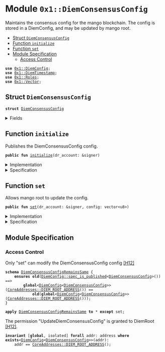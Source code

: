 
<a name="0x1_DiemConsensusConfig"></a>

# Module `0x1::DiemConsensusConfig`

Maintains the consensus config for the mango blockchain. The config is stored in a
DiemConfig, and may be updated by mango root.


-  [Struct `DiemConsensusConfig`](#0x1_DiemConsensusConfig_DiemConsensusConfig)
-  [Function `initialize`](#0x1_DiemConsensusConfig_initialize)
-  [Function `set`](#0x1_DiemConsensusConfig_set)
-  [Module Specification](#@Module_Specification_0)
    -  [Access Control](#@Access_Control_1)


<pre><code><b>use</b> <a href="DiemConfig.md#0x1_DiemConfig">0x1::DiemConfig</a>;
<b>use</b> <a href="DiemTimestamp.md#0x1_DiemTimestamp">0x1::DiemTimestamp</a>;
<b>use</b> <a href="Roles.md#0x1_Roles">0x1::Roles</a>;
<b>use</b> <a href="../../../../../../move-stdlib/docs/Vector.md#0x1_Vector">0x1::Vector</a>;
</code></pre>



<a name="0x1_DiemConsensusConfig_DiemConsensusConfig"></a>

## Struct `DiemConsensusConfig`



<pre><code><b>struct</b> <a href="DiemConsensusConfig.md#0x1_DiemConsensusConfig">DiemConsensusConfig</a>
</code></pre>



<details>
<summary>Fields</summary>


<dl>
<dt>
<code>config: vector&lt;u8&gt;</code>
</dt>
<dd>

</dd>
</dl>


</details>

<a name="0x1_DiemConsensusConfig_initialize"></a>

## Function `initialize`

Publishes the DiemConsensusConfig config.


<pre><code><b>public</b> <b>fun</b> <a href="DiemConsensusConfig.md#0x1_DiemConsensusConfig_initialize">initialize</a>(dr_account: &signer)
</code></pre>



<details>
<summary>Implementation</summary>


<pre><code><b>public</b> <b>fun</b> <a href="DiemConsensusConfig.md#0x1_DiemConsensusConfig_initialize">initialize</a>(dr_account: &signer) {
    <a href="Roles.md#0x1_Roles_assert_diem_root">Roles::assert_diem_root</a>(dr_account);
    <a href="DiemConfig.md#0x1_DiemConfig_publish_new_config">DiemConfig::publish_new_config</a>(dr_account, <a href="DiemConsensusConfig.md#0x1_DiemConsensusConfig">DiemConsensusConfig</a> { config: <a href="../../../../../../move-stdlib/docs/Vector.md#0x1_Vector_empty">Vector::empty</a>() });
}
</code></pre>



</details>

<details>
<summary>Specification</summary>


Must abort if the signer does not have the DiemRoot role [[H12]][PERMISSION].


<pre><code><b>include</b> <a href="Roles.md#0x1_Roles_AbortsIfNotDiemRoot">Roles::AbortsIfNotDiemRoot</a>{account: dr_account};
<b>include</b> <a href="DiemConfig.md#0x1_DiemConfig_PublishNewConfigAbortsIf">DiemConfig::PublishNewConfigAbortsIf</a>&lt;<a href="DiemConsensusConfig.md#0x1_DiemConsensusConfig">DiemConsensusConfig</a>&gt;;
<b>include</b> <a href="DiemConfig.md#0x1_DiemConfig_PublishNewConfigEnsures">DiemConfig::PublishNewConfigEnsures</a>&lt;<a href="DiemConsensusConfig.md#0x1_DiemConsensusConfig">DiemConsensusConfig</a>&gt;{
    payload: <a href="DiemConsensusConfig.md#0x1_DiemConsensusConfig">DiemConsensusConfig</a> { config: <a href="../../../../../../move-stdlib/docs/Vector.md#0x1_Vector_empty">Vector::empty</a>() }
};
</code></pre>



</details>

<a name="0x1_DiemConsensusConfig_set"></a>

## Function `set`

Allows mango root to update the config.


<pre><code><b>public</b> <b>fun</b> <a href="DiemConsensusConfig.md#0x1_DiemConsensusConfig_set">set</a>(dr_account: &signer, config: vector&lt;u8&gt;)
</code></pre>



<details>
<summary>Implementation</summary>


<pre><code><b>public</b> <b>fun</b> <a href="DiemConsensusConfig.md#0x1_DiemConsensusConfig_set">set</a>(dr_account: &signer, config: vector&lt;u8&gt;) {
    <a href="DiemTimestamp.md#0x1_DiemTimestamp_assert_operating">DiemTimestamp::assert_operating</a>();

    <a href="Roles.md#0x1_Roles_assert_diem_root">Roles::assert_diem_root</a>(dr_account);

    <a href="DiemConfig.md#0x1_DiemConfig_set">DiemConfig::set</a>(
        dr_account,
        <a href="DiemConsensusConfig.md#0x1_DiemConsensusConfig">DiemConsensusConfig</a> { config }
    );
}
</code></pre>



</details>

<details>
<summary>Specification</summary>


Must abort if the signer does not have the DiemRoot role [[H12]][PERMISSION].


<pre><code><b>include</b> <a href="Roles.md#0x1_Roles_AbortsIfNotDiemRoot">Roles::AbortsIfNotDiemRoot</a>{account: dr_account};
<b>include</b> <a href="DiemTimestamp.md#0x1_DiemTimestamp_AbortsIfNotOperating">DiemTimestamp::AbortsIfNotOperating</a>;
<b>include</b> <a href="DiemConfig.md#0x1_DiemConfig_SetAbortsIf">DiemConfig::SetAbortsIf</a>&lt;<a href="DiemConsensusConfig.md#0x1_DiemConsensusConfig">DiemConsensusConfig</a>&gt;{account: dr_account};
<b>include</b> <a href="DiemConfig.md#0x1_DiemConfig_SetEnsures">DiemConfig::SetEnsures</a>&lt;<a href="DiemConsensusConfig.md#0x1_DiemConsensusConfig">DiemConsensusConfig</a>&gt;{payload: <a href="DiemConsensusConfig.md#0x1_DiemConsensusConfig">DiemConsensusConfig</a> { config }};
</code></pre>



</details>

<a name="@Module_Specification_0"></a>

## Module Specification



<a name="@Access_Control_1"></a>

### Access Control

Only "set" can modify the DiemConsensusConfig config [[H12]][PERMISSION]


<a name="0x1_DiemConsensusConfig_DiemConsensusConfigRemainsSame"></a>


<pre><code><b>schema</b> <a href="DiemConsensusConfig.md#0x1_DiemConsensusConfig_DiemConsensusConfigRemainsSame">DiemConsensusConfigRemainsSame</a> {
    <b>ensures</b> <b>old</b>(<a href="DiemConfig.md#0x1_DiemConfig_spec_is_published">DiemConfig::spec_is_published</a>&lt;<a href="DiemConsensusConfig.md#0x1_DiemConsensusConfig">DiemConsensusConfig</a>&gt;()) ==&gt;
        <b>global</b>&lt;<a href="DiemConfig.md#0x1_DiemConfig">DiemConfig</a>&lt;<a href="DiemConsensusConfig.md#0x1_DiemConsensusConfig">DiemConsensusConfig</a>&gt;&gt;(<a href="CoreAddresses.md#0x1_CoreAddresses_DIEM_ROOT_ADDRESS">CoreAddresses::DIEM_ROOT_ADDRESS</a>()) ==
            <b>old</b>(<b>global</b>&lt;<a href="DiemConfig.md#0x1_DiemConfig">DiemConfig</a>&lt;<a href="DiemConsensusConfig.md#0x1_DiemConsensusConfig">DiemConsensusConfig</a>&gt;&gt;(<a href="CoreAddresses.md#0x1_CoreAddresses_DIEM_ROOT_ADDRESS">CoreAddresses::DIEM_ROOT_ADDRESS</a>()));
}
</code></pre>




<pre><code><b>apply</b> <a href="DiemConsensusConfig.md#0x1_DiemConsensusConfig_DiemConsensusConfigRemainsSame">DiemConsensusConfigRemainsSame</a> <b>to</b> * <b>except</b> set;
</code></pre>



The permission "UpdateDiemConsensusConfig" is granted to DiemRoot [[H12]][PERMISSION].


<pre><code><b>invariant</b> [<b>global</b>, isolated] <b>forall</b> addr: address <b>where</b> <b>exists</b>&lt;<a href="DiemConfig.md#0x1_DiemConfig">DiemConfig</a>&lt;<a href="DiemConsensusConfig.md#0x1_DiemConsensusConfig">DiemConsensusConfig</a>&gt;&gt;(addr):
    addr == <a href="CoreAddresses.md#0x1_CoreAddresses_DIEM_ROOT_ADDRESS">CoreAddresses::DIEM_ROOT_ADDRESS</a>();
</code></pre>


[//]: # ("File containing references which can be used from documentation")
[ACCESS_CONTROL]: https://github.com/mango/dip/blob/main/dips/dip-2.md
[ROLE]: https://github.com/mango/dip/blob/main/dips/dip-2.md#roles
[PERMISSION]: https://github.com/mango/dip/blob/main/dips/dip-2.md#permissions
